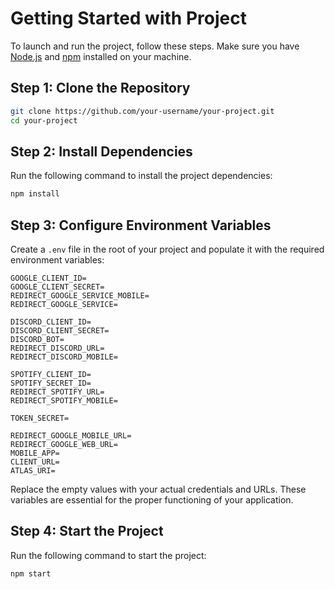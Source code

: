 # Getting Started with Project

To launch and run the project, follow these steps. Make sure you have [Node.js](https://nodejs.org/) and [npm](https://www.npmjs.com/) installed on your machine.

## Step 1: Clone the Repository

```bash
git clone https://github.com/your-username/your-project.git
cd your-project
```

## Step 2: Install Dependencies

Run the following command to install the project dependencies:

```bash
npm install
```

## Step 3: Configure Environment Variables

Create a `.env` file in the root of your project and populate it with the required environment variables:

```plaintext
GOOGLE_CLIENT_ID=
GOOGLE_CLIENT_SECRET=
REDIRECT_GOOGLE_SERVICE_MOBILE=
REDIRECT_GOOGLE_SERVICE=

DISCORD_CLIENT_ID=
DISCORD_CLIENT_SECRET=
DISCORD_BOT=
REDIRECT_DISCORD_URL=
REDIRECT_DISCORD_MOBILE=

SPOTIFY_CLIENT_ID=
SPOTIFY_SECRET_ID=
REDIRECT_SPOTIFY_URL=
REDIRECT_SPOTIFY_MOBILE=

TOKEN_SECRET=

REDIRECT_GOOGLE_MOBILE_URL=
REDIRECT_GOOGLE_WEB_URL=
MOBILE_APP=
CLIENT_URL=
ATLAS_URI=
```

Replace the empty values with your actual credentials and URLs. These variables are essential for the proper functioning of your application.

## Step 4: Start the Project

Run the following command to start the project:

```bash
npm start
```
